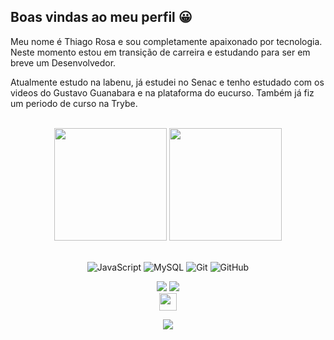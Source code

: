 ## Boas vindas ao meu perfil 😀

Meu nome é Thiago Rosa e sou completamente apaixonado por tecnologia. Neste momento estou em transição de carreira e estudando para ser em breve um Desenvolvedor.

Atualmente estudo na labenu, já estudei no Senac e tenho estudado com os videos do Gustavo Guanabara e na plataforma do eucurso. Também já fiz um periodo de curso na Trybe.

<br>

<!-- GITHUB STATUS -->
<div align="center">
  <img height="180em" src="https://github-readme-stats.vercel.app/api?username=thiagorcon&show_icons=true&theme=dark&include_all_commits=true&count_private=true"/>
  <img height="180em" src="https://github-readme-stats.vercel.app/api/top-langs/?username=thiagorcon&layout=compact&langs_count=10&theme=dark"/>

  <!-- TEMAS: dark, radical, merko, gruvbox, tokyonight, onedark, cobalt, synthwave, highcontrast, dracula -->
</div>

<br>

<!-- TECNOLOGIAS -->
<div align="center">

![JavaScript](https://img.shields.io/badge/-JavaScript-black?style=flat-square&logo=javascript)
![MySQL](https://img.shields.io/badge/-MySQL-black?style=flat-square&logo=mysql)
![Git](https://img.shields.io/badge/-Git-black?style=flat-square&logo=git)
![GitHub](https://img.shields.io/badge/-GitHub-181717?style=flat-square&logo=github)

</div>

<!-- REDES SOCIAIS -->
<div align="center">
  
  <a href="https://instagram.com/thiagorcon" target="_blank"><img src="https://img.shields.io/badge/-Instagram-%23E4405F?style=for-the-badge&logo=instagram&logoColor=white" target="_blank"></a>
  <a href="https://www.linkedin.com/in/thiago-rosa-831181105/" target="_blank"><img src="https://img.shields.io/badge/-LinkedIn-%230077B5?style=for-the-badge&logo=linkedin&logoColor=white" target="_blank"></a>  
   <a href="mailto:thiagorcon@hotmail.com" target="_blank"><img src="https://play-lh.googleusercontent.com/D1Dz2BjPYev_oyksKXsdtAS66a_2Ql-sklpzTnwR9lqnDG_P5lAJEtfR70FudJ0XMA=s48-rw" style='width: 28px' target="_blank"></a>  
  
  ![](https://visitor-badge.glitch.me/badge?page_id=thiagorcon)
</div>
